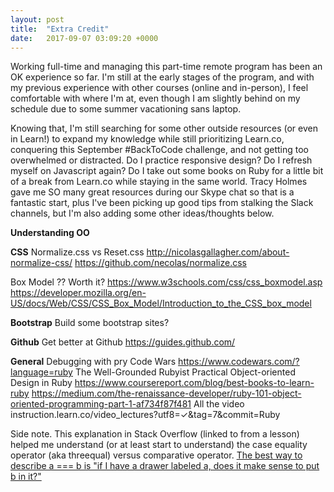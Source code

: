 ```yaml
---
layout: post
title:  "Extra Credit"
date:   2017-09-07 03:09:20 +0000
---
```



Working full-time and managing this part-time remote program has been an OK experience so far. I'm still at the early stages of the program, and with my previous experience with other courses (online and in-person), I feel comfortable with where I'm at, even though I am slightly behind on my schedule due to some summer vacationing sans laptop. 

Knowing that, I'm still searching for some other outside resources (or even in Learn!) to expand my knowledge while still prioritizing Learn.co, conquering this September #BackToCode challenge, and not getting too overwhelmed or distracted. Do I practice responsive design? Do I refresh myself on Javascript again? Do I take out some books on Ruby for a little bit of a break from Learn.co while staying in the same world. Tracy Holmes gave me SO many great resources during our Skype chat so that is a fantastic start, plus I've been picking up good tips from stalking the Slack channels, but I'm also adding some other ideas/thoughts below. 

**Understanding OO**

**CSS**
Normalize.css vs Reset.css
http://nicolasgallagher.com/about-normalize-css/
https://github.com/necolas/normalize.css

Box Model ??  Worth it? 
https://www.w3schools.com/css/css_boxmodel.asp 
https://developer.mozilla.org/en-US/docs/Web/CSS/CSS_Box_Model/Introduction_to_the_CSS_box_model

**Bootstrap**
Build some bootstrap sites?

**Github**
Get better at Github
https://guides.github.com/

**General**
Debugging with pry
Code Wars https://www.codewars.com/?language=ruby
The Well-Grounded Rubyist
Practical Object-oriented Design in Ruby
https://www.coursereport.com/blog/best-books-to-learn-ruby
https://medium.com/the-renaissance-developer/ruby-101-object-oriented-programming-part-1-af734f87f481
All the video instruction.learn.co/video_lectures?utf8=✓&tag=7&commit=Ruby

Side note. This explanation in Stack Overflow (linked to from a lesson) helped me understand (or at least start to understand) the case equality operator (aka threequal) versus comparative operator.
[The best way to describe a === b is "if I have a drawer labeled a, does it make sense to put b in it?"](https://stackoverflow.com/questions/3422223/vs-in-ruby?lq=1)
